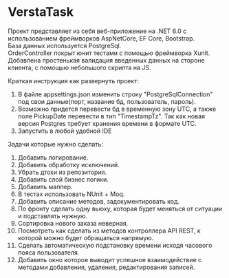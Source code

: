 # VerstaTask
Проект представляет из себя веб-приложение на .NET 6.0 с использованием фреймворков AspNetCore, EF Core, Bootstrap.  
База данных используется PostgreSql.  
OrderController покрыт юнит тестами с помощью фреймворка Xunit.  
Добавлена простенькая валидация введенных данных на стороне клиента, с помощью небольшого скрипта на JS.  

Краткая инструкция как развернуть проект:
1. В файле appsettings.json изменить строку "PostgreSqlConnection" под свои данные(порт, название бд, пользователь, пароль).
2. Возможно придется перевести бд в временную зону UTC, а также поле PickupDate перевести в тип "TimestampTz". Так как новая версия Postgres требует хранения времени в формате UTC.
3. Запустить в любой удобной IDE  

Задачи которые нужно сделать:  
1. Добавить логирование.
2. Добавить обработку исключений.
3. Убрать дтохи из репозитория.
4. Добавить слой бизнес логики.
5. Добавить маппер.
6. В тестах использовать NUnit + Moq.
7. Добавить описание методов, задокументировать код.
8. По фронту сделать одну вьюху, которая будет меняться от ситуации и подставлять нужную.
9. Сортировка нового заказа неверная.
10. Посмотреть как сделать из методов контроллера API REST, к которой можно будет обращаться напрямую.
11. Сделать автоматическую подстановку времени исходя часового пояса пользователя.
12. Добавить окно которое выводит успешное взаимодействие с методами добавления, удаления, редактирования записей.
